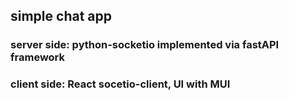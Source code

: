 ## simple chat app
### server side: python-socketio implemented via fastAPI framework
### client side: React socetio-client, UI with MUI

